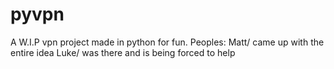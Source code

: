 # pyvpn
A W.I.P vpn project made in python for fun.
Peoples:
Matt/ came up with the entire idea
Luke/ was there and is being forced to help
